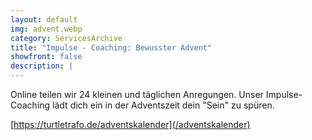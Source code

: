 ```yaml
---
layout: default
img: advent.webp
category: ServicesArchive
title: "Impulse - Coaching: Bewusster Advent"
showfront: false
description: |
---
```


Online teilen wir 24 kleinen und täglichen Anregungen. Unser Impulse-Coaching lädt dich ein in der Adventszeit dein "Sein" zu spüren.

[https://turtletrafo.de/adventskalender](/adventskalender)
